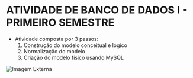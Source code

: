 # ATIVIDADE DE BANCO DE DADOS I - PRIMEIRO SEMESTRE  
- Atividade composta por 3 passos:
  01. Construção do modelo conceitual e lógico
  02. Normalização do modelo
  03. Criação do modelo físico usando MySQL

![Imagem Externa](https://drive.google.com/u/0/drive-viewer/AKGpihZVu_64EbDzdBc4w1YT962NnwSEuNbEVhTOiwKYBMSAUQpKFpz9F8d9Y_XlklAomA0NsClDwcQ62BtGLdoHIa4eFOaGy6K9O7E=s2560)
